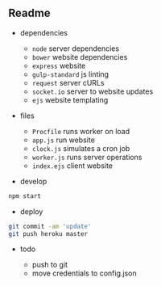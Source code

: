 ## Readme

  - dependencies
  
    - `node` server dependencies
    - `bower` website dependencies
    - `express` website
    - `gulp-standard` js linting
    - `request` server cURLs
    - `socket.io` server to website updates
    - `ejs` website templating

  - files

    - `Procfile` runs worker on load
    - `app.js` run website
    - `clock.js` simulates a cron job
    - `worker.js` runs server operations
    - `index.ejs` client website

  - develop

  ```bash
  npm start
  ```

  - deploy

  ```bash
  git commit -am 'update'
  git push heroku master
  ```
    
  - todo

    - push to git
    - move credentials to config.json
